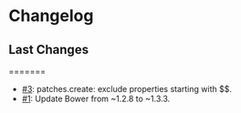 # Changelog

## Last Changes
=======
- [#3](https://github.com/LaxarJS/laxar_patterns/issues/3): patches.create: exclude properties starting with $$.
- [#1](https://github.com/LaxarJS/laxar_patterns/issues/1): Update Bower from ~1.2.8 to ~1.3.3.
